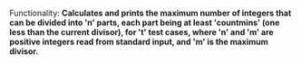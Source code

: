 Functionality: **Calculates and prints the maximum number of integers that can be divided into 'n' parts, each part being at least 'countmins' (one less than the current divisor), for 't' test cases, where 'n' and 'm' are positive integers read from standard input, and 'm' is the maximum divisor.**